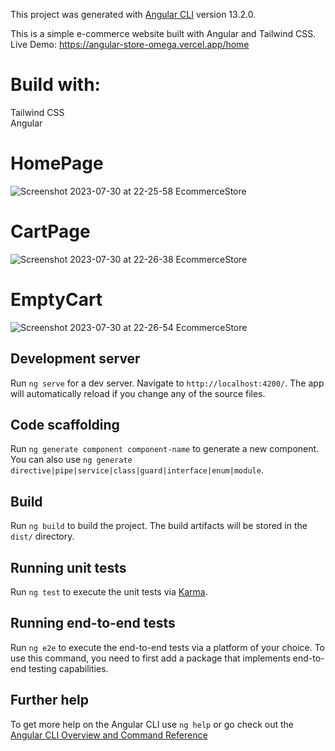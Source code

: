 
This project was generated with [Angular CLI](https://github.com/angular/angular-cli) version 13.2.0.

This is a simple e-commerce website built with Angular and Tailwind CSS. 
Live Demo: https://angular-store-omega.vercel.app/home

# Build with:
Tailwind CSS
<br> Angular

# HomePage
![Screenshot 2023-07-30 at 22-25-58 EcommerceStore](https://github.com/parikshit-sh/Angular-store/assets/116868093/da23a16a-f36a-4e9e-9b30-edbd0ff69338)
# CartPage
![Screenshot 2023-07-30 at 22-26-38 EcommerceStore](https://github.com/parikshit-sh/Angular-store/assets/116868093/4025401a-b847-460b-bc44-7cd9169cf7bb)
# EmptyCart
![Screenshot 2023-07-30 at 22-26-54 EcommerceStore](https://github.com/parikshit-sh/Angular-store/assets/116868093/9cfccc91-5596-461a-b2a9-8d31565249bc)


## Development server

Run `ng serve` for a dev server. Navigate to `http://localhost:4200/`. The app will automatically reload if you change any of the source files.

## Code scaffolding

Run `ng generate component component-name` to generate a new component. You can also use `ng generate directive|pipe|service|class|guard|interface|enum|module`.

## Build

Run `ng build` to build the project. The build artifacts will be stored in the `dist/` directory.

## Running unit tests

Run `ng test` to execute the unit tests via [Karma](https://karma-runner.github.io).

## Running end-to-end tests

Run `ng e2e` to execute the end-to-end tests via a platform of your choice. To use this command, you need to first add a package that implements end-to-end testing capabilities.

## Further help

To get more help on the Angular CLI use `ng help` or go check out the [Angular CLI Overview and Command Reference](https://angular.io/cli) 
